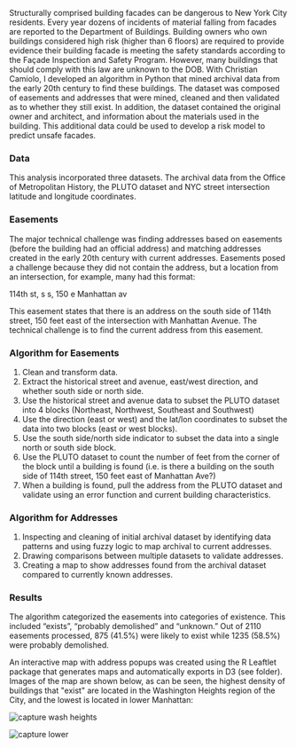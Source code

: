 Structurally comprised building facades can be dangerous to New York City residents. Every year dozens of incidents of material falling from facades are reported to the Department of Buildings. Building owners who own buildings considered high risk (higher than 6 floors) are required to provide evidence their building facade is meeting the safety standards according to the Façade Inspection and Safety Program. However, many buildings that should comply with this law are unknown to the DOB.
With Christian Camiolo, I developed an algorithm in Python that mined archival data from the early 20th century to find these buildings.  The dataset was composed of easements and addresses that were mined, cleaned and then validated as to whether they still exist. In addition, the dataset contained the original owner and architect, and information about the materials used in the building. This additional data could be used to develop a risk model to predict unsafe facades.

### Data
This analysis incorporated three datasets. The archival data from the Office of Metropolitan History, the PLUTO dataset and NYC street intersection latitude and longitude coordinates. 

### Easements
The major technical challenge was finding addresses based on easements (before the building had an official address) and matching addresses created in the early 20th century with current addresses.
Easements posed a challenge because they did not contain the address, but a location from an intersection, for example, many had this format:

114th st, s s, 150 e Manhattan av

This easement states that there is an address on the south side of 114th street, 150 feet east of the intersection with Manhattan Avenue. The technical challenge is to find the current address from this easement. 


### Algorithm for Easements
1.	Clean and transform data.
2.	Extract the historical street and avenue, east/west direction, and whether south side or north side.
3.	Use the historical street and avenue data to subset the PLUTO dataset into 4 blocks (Northeast, Northwest, Southeast and Southwest)
4.	Use the direction (east or west) and the lat/lon coordinates to subset the data into two blocks (east or west blocks). 
5.	Use the south side/north side indicator to subset the data into a single north or south side block.
6.	Use the PLUTO dataset to count the number of feet from the corner of the block until a building is found (i.e. is there  a building on the south side of 114th street, 150 feet east of Manhattan Ave?)
7.	When a building is found, pull the address from the PLUTO dataset and validate using an error function and current building characteristics.

### Algorithm for Addresses
1.	Inspecting and cleaning of initial archival dataset by identifying data patterns and using fuzzy logic to map archival to current addresses.
2.	Drawing comparisons between multiple datasets to validate addresses.
3.	Creating a map to show addresses found from the archival dataset compared to currently known addresses.


### Results
The algorithm categorized the easements into categories of existence. This included “exists”, “probably demolished” and “unknown.” Out of 2110 easements processed, 875 (41.5%) were likely to exist while 1235 (58.5%) were probably demolished.

An interactive map with address popups was created using the R Leaftlet package that generates maps and automatically exports in D3 (see folder). Images of the map are shown below, as can be seen, the highest density of buildings that "exist" are located in the Washington Heights region of the City, and the lowest is located in lower Manhattan:

![capture wash heights](https://cloud.githubusercontent.com/assets/11237613/26074499/02629842-3980-11e7-8f2e-4b1ef8c1d29f.PNG)

![capture lower](https://cloud.githubusercontent.com/assets/11237613/26074564/3cb74ec0-3980-11e7-8e07-af128d79abc1.PNG)
